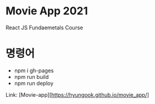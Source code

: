 # Movie App 2021

React JS Fundaemetals Course

# 명령어

- npm i gh-pages
- npm run build
- npm run deploy

Link: [Movie-app][https://hyungook.github.io/movie_app/]
